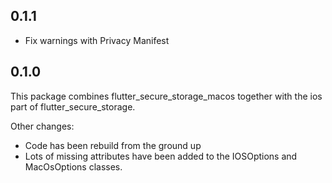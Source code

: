 ## 0.1.1
 - Fix warnings with Privacy Manifest

## 0.1.0
This package combines flutter_secure_storage_macos together with the ios part of flutter_secure_storage.

Other changes:
- Code has been rebuild from the ground up
- Lots of missing attributes have been added to the IOSOptions and MacOsOptions classes.
